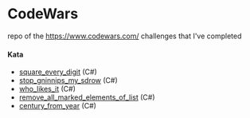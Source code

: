 # CodeWars
repo of the https://www.codewars.com/ challenges that I've completed

#### Kata
- [square_every_digit](https://www.codewars.com/kata/5264d2b162488dc400000001) (C#)
- [stop_gninnips_my_sdrow](https://www.codewars.com/kata/546e2562b03326a88e000020) (C#)
- [who_likes_it](https://www.codewars.com/kata/5266876b8f4bf2da9b000362) (C#)
- [remove_all_marked_elements_of_list](https://www.codewars.com/kata/563089b9b7be03472d00002b) (C#)
- [century_from_year](https://www.codewars.com/kata/5a3fe3dde1ce0e8ed6000097) (C#)
